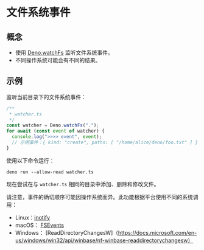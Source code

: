 # 文件系统事件

## 概念

- 使用 [Deno.watchFs](/api?s=Deno.watchFs) 监听文件系统事件。
- 不同操作系统可能会有不同的结果。

## 示例

监听当前目录下的文件系统事件：

```ts
/**
 * watcher.ts
 */
const watcher = Deno.watchFs(".");
for await (const event of watcher) {
  console.log(">>>> event", event);
  // 示例事件：{ kind: "create", paths: [ "/home/alice/deno/foo.txt" ] }
}
```

使用以下命令运行：

```shell
deno run --allow-read watcher.ts
```

现在尝试在与 `watcher.ts` 相同的目录中添加、删除和修改文件。

请注意，事件的确切顺序可能因操作系统而异。此功能根据平台使用不同的系统调用：

- Linux：[inotify](https://man7.org/linux/man-pages/man7/inotify.7.html)
- macOS：
  [FSEvents](https://developer.apple.com/library/archive/documentation/Darwin/Conceptual/FSEvents_ProgGuide/Introduction/Introduction.html)
- Windows：
  [ReadDirectoryChangesW]（https://docs.microsoft.com/en-us/windows/win32/api/winbase/nf-winbase-readdirectorychangesw）
